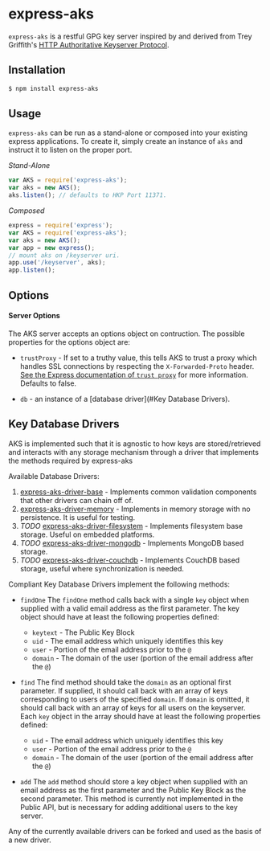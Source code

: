 express-aks
========================
`express-aks` is a restful GPG key server inspired by and derived from Trey Griffith's [HTTP Authoritative Keyserver Protocol](https://github.com/AuthoritativeKeyServerWG/aks/wiki/Protocol).

Installation
------------

```bash
$ npm install express-aks
```

Usage
-----

`express-aks` can be run as a stand-alone or composed into your existing express applications. To create it, simply create an instance of `aks` and instruct it to listen on the proper port.

*Stand-Alone*

```javascript
var AKS = require('express-aks');
var aks = new AKS();
aks.listen(); // defaults to HKP Port 11371.
```

*Composed*

```javascript
express = require('express');
var AKS = require('express-aks');
var aks = new AKS();
var app = new express();
// mount aks on /keyserver uri.
app.use('/keyserver', aks);
app.listen();
```

Options
-------

#### Server Options

The AKS server accepts an options object on contruction.
The possible properties for the options object are:

* `trustProxy` - If set to a truthy value, this tells AKS to trust a proxy which handles SSL connections by respecting the `X-Forwarded-Proto` header. [See the Express documentation of `trust proxy`](http://expressjs.com/api.html#app-settings) for more information. Defaults to false.

* `db` - an instance of a [database driver](#Key Database Drivers).

Key Database Drivers
--------------------

AKS is implemented such that it is agnostic to how keys are stored/retrieved and interacts with any storage mechanism through a driver that implements the methods required by express-aks

Available Database Drivers:

1. [express-aks-driver-base](http://github.com/dopry/express-aks-driver-base) - Implements common validation components that other drivers can chain off of.
1. [express-aks-driver-memory](http://github.com/dopry/express-aks-driver-memory) - Implements in memory storage with no persistence. It is useful for testing.
1. *TODO* [express-aks-driver-filesystem](http://github.com/dopry/express-aks-driver-filesystem) - Implements filesystem base storage. Useful on embedded platforms.
1. *TODO* [express-aks-driver-mongodb](http://github.com/dopry/express-aks-driver-mongodb) - Implements MongoDB based storage.
1. *TODO* [express-aks-driver-couchdb](http://github.com/dopry/express-aks-driver-couchdb) - Implements CouchDB based storage, useful where synchronization is needed.


Compliant Key Database Drivers implement the following methods:

* `findOne`
	The `findOne` method calls back with a single `key` object when supplied with a valid email address as the first parameter. The key object should have at least the following properties defined:
	* `keytext` - The Public Key Block
	* `uid` - The email address which uniquely identifies this key
	* `user` - Portion of the email address prior to the `@`
	* `domain` - The domain of the user (portion of the email address after the `@`)

* `find`
	The find method should take the `domain` as an optional first parameter. If supplied, it should call back with an array of keys corresponding to users of the specified `domain`. If `domain` is omitted, it should call back with an array of keys for all users on the keyserver. Each `key` object in the array should have at least the following properties defined:
	* `uid` - The email address which uniquely identifies this key
	* `user` - Portion of the email address prior to the `@`
	* `domain` - The domain of the user (portion of the email address after the `@`)

* `add`
	The `add` method should store a key object when supplied with an email address as the first parameter and the Public Key Block as the second parameter. This method is currently not implemented in the Public API, but is necessary for adding additional users to the key server.

Any of the currently available drivers can be forked and used as the basis of a new driver.
